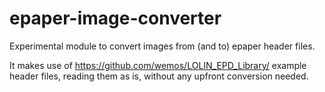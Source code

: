 # epaper-image-converter
Experimental module to convert images from (and to) epaper header files.

It makes use of https://github.com/wemos/LOLIN_EPD_Library/ example header files, reading them as is, without any upfront conversion needed.
